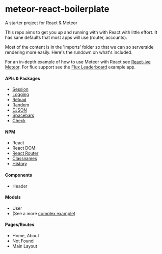 # meteor-react-boilerplate
A starter project for React &amp; Meteor

This repo aims to get you up and running with with React with little effort. It has sane defaults that
most apps will use (router, accounts).

Most of the content is in the 'imports' folder so that we can so serverside rendering more easily. Here's the
rundown on what's included.

For an in-depth example of how to use Meteor with React see
[React-ive Meteor](https://github.com/AdamBrodzinski/react-ive-meteor). For flux support see the [Flux Leaderboard](https://github.com/AdamBrodzinski/meteor-flux-leaderboard) example app.

#### APIs & Packages
- [Session](https://docs.meteor.com/api/session.html)
- [Logging](https://atmospherejs.com/meteor/logging)
- [Reload](https://atmospherejs.com/meteor/reload)
- [Random](https://docs.meteor.com/packages/random.html)
- [EJSON](https://docs.meteor.com/api/ejson.html)
- [Spacebars](https://docs.meteor.com/packages/spacebars.html)
- [Check](https://docs.meteor.com/api/check.html)

#### NPM
- React
- React DOM
- [React Router](https://github.com/reactjs/react-router)
- [Classnames](https://github.com/JedWatson/classnames)
- [History](https://github.com/ReactTraining/history)

#### Components
- Header

#### Models
- User
- (See a more [complex example](https://github.com/AdamBrodzinski/react-ive-meteor/blob/master/both/models/post.js))

#### Pages/Routes
- Home, About
- Not Found
- Main Layout
